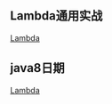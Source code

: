 
## Lambda通用实战
[Lambda](../../../base-java/src/main/java/com/runcoding/learn/java8/lambda/LambdaCoding.java ':include')
 
## java8日期
[Lambda](../../../base-java/src/main/java/com/runcoding/learn/java8/date/Java8DateUtils.java ':include') 